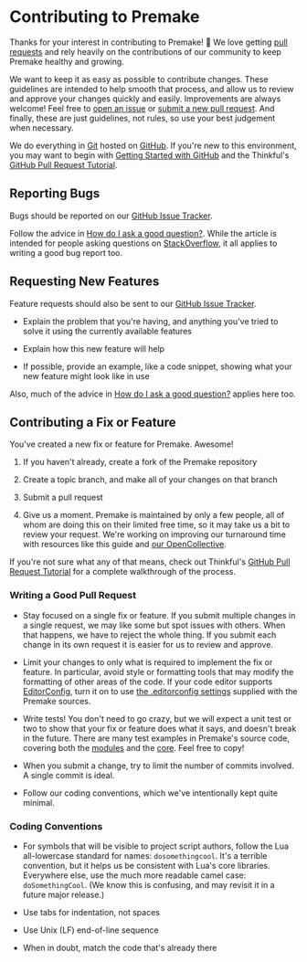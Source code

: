 # Contributing to Premake

Thanks for your interest in contributing to Premake! :tada: We love getting [pull requests](https://www.quora.com/GitHub-What-is-a-pull-request) and rely heavily on the contributions of our community to keep Premake healthy and growing.

We want to keep it as easy as possible to contribute changes. These guidelines are intended to help smooth that process, and allow us to review and approve your changes quickly and easily. Improvements are always welcome! Feel free to [open an issue][issue-tracker] or [submit a new pull request][submit-pr]. And finally, these are just guidelines, not rules, so use your best judgement when necessary.

We do everything in [Git][git] hosted on [GitHub][github]. If you're new to this environment, you may want to begin with [Getting Started with GitHub](https://help.github.com/en/categories/getting-started-with-github) and the Thinkful's [GitHub Pull Request Tutorial](https://www.thinkful.com/learn/github-pull-request-tutorial/).

## Reporting Bugs

Bugs should be reported on our [GitHub Issue Tracker][issue-tracker].

Follow the advice in [How do I ask a good question?][how-to-ask]. While the article is intended for people asking questions on [StackOverflow](https://stackoverflow.com/), it all applies to writing a good bug report too.

## Requesting New Features

Feature requests should also be sent to our [GitHub Issue Tracker][issue-tracker].

- Explain the problem that you're having, and anything you've tried to solve it using the currently available features

- Explain how this new feature will help

- If possible, provide an example, like a code snippet, showing what your new feature might look like in use

Also, much of the advice in [How do I ask a good question?][how-to-ask] applies here too.

## Contributing a Fix or Feature

You've created a new fix or feature for Premake. Awesome!

1. If you haven't already, create a fork of the Premake repository

2. Create a topic branch, and make all of your changes on that branch

3. Submit a pull request

4. Give us a moment. Premake is maintained by only a few people, all of whom are doing this on their limited free time, so it may take us a bit to review your request. We're working on improving our turnaround time with resources like this guide and [our OpenCollective][collective].

If you're not sure what any of that means, check out Thinkful's [GitHub Pull Request Tutorial](https://www.thinkful.com/learn/github-pull-request-tutorial/) for a complete walkthrough of the process.

### Writing a Good Pull Request

- Stay focused on a single fix or feature. If you submit multiple changes in a single request, we may like some but spot issues with others. When that happens, we have to reject the whole thing. If you submit each change in its own request it is easier for us to review and approve.

- Limit your changes to only what is required to implement the fix or feature. In particular, avoid style or formatting tools that may modify the formatting of other areas of the code. If your code editor supports [EditorConfig](https://editorconfig.org), turn it on to use [the .editorconfig settings](https://github.com/premake/premake-core/blob/master/.editorconfig) supplied with the Premake sources.

- Write tests! You don't need to go crazy, but we will expect a unit test or two to show that your fix or feature does what it says, and doesn't break in the future. There are many test examples in Premake's source code, covering both the [modules](https://github.com/premake/premake-core/tree/master/modules) and the [core](https://github.com/premake/premake-core/tree/master/tests). Feel free to copy!

- When you submit a change, try to limit the number of commits involved. A single commit is ideal.

- Follow our coding conventions, which we've intentionally kept quite minimal.

### Coding Conventions

- For symbols that will be visible to project script authors, follow the Lua all-lowercase standard for names: `dosomethingcool`. It's a terrible convention, but it helps us be consistent with Lua's core libraries. Everywhere else, use the much more readable camel case: `doSomethingCool`. (We know this is confusing, and may revisit it in a future major release.)

- Use tabs for indentation, not spaces

- Use Unix (LF) end-of-line sequence

- When in doubt, match the code that's already there


[collective]: https://opencollective.com/premake
[git]: https://git-scm.com
[github]: https://github.com
[how-to-ask]: https://stackoverflow.com/help/how-to-ask
[issue-tracker]: https://github.com/premake/premake-core/issues
[submit-pr]: https://github.com/premake/premake-core/pulls
